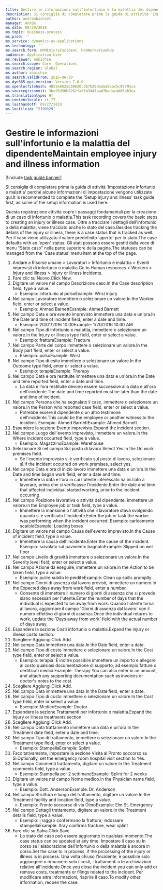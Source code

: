 ```yaml
---
title: Gestire le informazioni sull'infortunio e la malattia del dipendente
description: Si consiglia di completare prima la guida di attività 'Impostazione infortunio e malattia' perché alcune informazioni di impostazione vengono utilizzate qui.
author: andreabichsel
manager: AnnBe
ms.date: 08/29/2018
ms.topic: business-process
ms.prod: ''
ms.service: dynamics-ax-applications
ms.technology: ''
ms.search.form: HRMInjuryIncident, HcmWorkerLookUp
audience: Application User
ms.reviewer: anbichse
ms.search.scope: Core, Operations
ms.search.region: Global
ms.author: anbichse
ms.search.validFrom: 2016-06-30
ms.dyn365.ops.version: Version 7.0.0
ms.openlocfilehash: 4059a862ab38820c3b7b35dea5a55ac5c87791ca
ms.sourcegitcommit: 3ba95d50b8262fa0f43d4faad76adac4d05eb3ea
ms.translationtype: HT
ms.contentlocale: it-IT
ms.lasthandoff: 09/27/2019
ms.locfileid: "2190329"
---
```

# <a name="maintain-employee-injury-and-illness-information"></a><span data-ttu-id="97a86-103">Gestire le informazioni sull'infortunio e la malattia del dipendente</span><span class="sxs-lookup"><span data-stu-id="97a86-103">Maintain employee injury and illness information</span></span>

[!include [task guide banner](../../includes/task-guide-banner.md)]

<span data-ttu-id="97a86-104">Si consiglia di completare prima la guida di attività 'Impostazione infortunio e malattia' perché alcune informazioni di impostazione vengono utilizzate qui.</span><span class="sxs-lookup"><span data-stu-id="97a86-104">It is recommended to complete the 'Setup injury and illness' task guide first, as some of the setup information is used here.</span></span> 



<span data-ttu-id="97a86-105">Questa registrazione attività copre i passaggi fondamentali per la creazione di un caso di infortunio o malattia.</span><span class="sxs-lookup"><span data-stu-id="97a86-105">This task recording covers the basic steps to creating an injury or illness case.</span></span> <span data-ttu-id="97a86-106">Oltre a tracciare i dettagli dell'infortunio o della malattia, viene tracciato anche lo stato del caso.</span><span class="sxs-lookup"><span data-stu-id="97a86-106">Besides tracking the details of the injury or illness, there is a case status that is tracked as well.</span></span>  <span data-ttu-id="97a86-107">Per il caso viene utilizzato il valore predefinito 'aperto' per lo stato.</span><span class="sxs-lookup"><span data-stu-id="97a86-107">The case defaults with an 'open' status.</span></span>  <span data-ttu-id="97a86-108">Gli stati possono essere gestiti dalla voce di menu "Stato caso" nella parte superiore della pagina.</span><span class="sxs-lookup"><span data-stu-id="97a86-108">The statuses can be managed from the 'Case status' menu item at the top of the page.</span></span>

1. <span data-ttu-id="97a86-109">Andare a Risorse umane > Lavoratori > Infortunio e malattia > Eventi imprevisti di infortunio o malattia.</span><span class="sxs-lookup"><span data-stu-id="97a86-109">Go to Human resources > Workers > Injury and illness > Injury or illness incidents.</span></span>
2. <span data-ttu-id="97a86-110">Fare clic su Nuovo.</span><span class="sxs-lookup"><span data-stu-id="97a86-110">Click New.</span></span>
3. <span data-ttu-id="97a86-111">Digitare un valore nel campo Descrizione caso.</span><span class="sxs-lookup"><span data-stu-id="97a86-111">In the Case description field, type a value.</span></span>
    * <span data-ttu-id="97a86-112">Esempio: infortunio al polso</span><span class="sxs-lookup"><span data-stu-id="97a86-112">Example:  Wrist injury</span></span>  
4. <span data-ttu-id="97a86-113">Nel campo Lavoratore immettere o selezionare un valore.</span><span class="sxs-lookup"><span data-stu-id="97a86-113">In the Worker field, enter or select a value.</span></span>
    * <span data-ttu-id="97a86-114">Esempio: Ahmed Barnett</span><span class="sxs-lookup"><span data-stu-id="97a86-114">Example: Ahmed Barnett</span></span>  
5. <span data-ttu-id="97a86-115">Nel campo Data e ora evento imprevisto immettere una data e un'ora.</span><span class="sxs-lookup"><span data-stu-id="97a86-115">In the Date and time of incident field, enter a date and time.</span></span>
    * <span data-ttu-id="97a86-116">Esempio: 20/01/2016 10.00</span><span class="sxs-lookup"><span data-stu-id="97a86-116">Example:  1/20/2016 10:00 AM</span></span>  
6. <span data-ttu-id="97a86-117">Nel campo Tipo di infortunio o malattia, immettere o selezionare un valore.</span><span class="sxs-lookup"><span data-stu-id="97a86-117">In the Injury or illness type field, enter or select a value.</span></span>
    * <span data-ttu-id="97a86-118">Esempio: frattura</span><span class="sxs-lookup"><span data-stu-id="97a86-118">Example:  Fracture</span></span>  
7. <span data-ttu-id="97a86-119">Nel campo Parte del corpo immettere o selezionare un valore.</span><span class="sxs-lookup"><span data-stu-id="97a86-119">In the Body part field, enter or select a value.</span></span>
    * <span data-ttu-id="97a86-120">Esempio: polso</span><span class="sxs-lookup"><span data-stu-id="97a86-120">Example:  Wrist</span></span>  
8. <span data-ttu-id="97a86-121">Nel campo Tipo di esito immettere o selezionare un valore.</span><span class="sxs-lookup"><span data-stu-id="97a86-121">In the Outcome type field, enter or select a value.</span></span>
    * <span data-ttu-id="97a86-122">Esempio: terapia</span><span class="sxs-lookup"><span data-stu-id="97a86-122">Example:  Therapy</span></span>  
9. <span data-ttu-id="97a86-123">Nel campo Data e ora restituite immettere una data e un'ora.</span><span class="sxs-lookup"><span data-stu-id="97a86-123">In the Date and time reported field, enter a date and time.</span></span>
    * <span data-ttu-id="97a86-124">La data e l'ora restituite devono essere successive alla data e all'ora dell'incidente.</span><span class="sxs-lookup"><span data-stu-id="97a86-124">The date and time reported must be later than the date and time of incident.</span></span>  
10. <span data-ttu-id="97a86-125">Nel campo Persona che ha segnalato il caso, immettere o selezionare un valore.</span><span class="sxs-lookup"><span data-stu-id="97a86-125">In the Person who reported case field, enter or select a value.</span></span>
    * <span data-ttu-id="97a86-126">Potrebbe essere il dipendente o un altro testimone dell'incidente.</span><span class="sxs-lookup"><span data-stu-id="97a86-126">This could be the employee or another witness to the incident.</span></span>  <span data-ttu-id="97a86-127">Esempio: Ahmed Barnett</span><span class="sxs-lookup"><span data-stu-id="97a86-127">Example: Ahmed Barnett</span></span>  
11. <span data-ttu-id="97a86-128">Espandere la sezione Evento imprevisto.</span><span class="sxs-lookup"><span data-stu-id="97a86-128">Expand the Incident section.</span></span>
12. <span data-ttu-id="97a86-129">Nel campo Luogo dell'evento imprevisto, immettere un valore.</span><span class="sxs-lookup"><span data-stu-id="97a86-129">In the Where incident occurred field, type a value.</span></span>
    * <span data-ttu-id="97a86-130">Esempio: Magazzino</span><span class="sxs-lookup"><span data-stu-id="97a86-130">Example:  Warehouse</span></span>  
13. <span data-ttu-id="97a86-131">Selezionare Sì nel campo Sul posto di lavoro.</span><span class="sxs-lookup"><span data-stu-id="97a86-131">Select Yes in the On work premises field.</span></span>
    * <span data-ttu-id="97a86-132">Se l'evento imprevisto si è verificato sul posto di lavoro, selezionare sì.</span><span class="sxs-lookup"><span data-stu-id="97a86-132">If the incident occurred on work premises, select yes.</span></span>  
14. <span data-ttu-id="97a86-133">Nel campo Data e ora di inizio lavoro immettere una data e un'ora.</span><span class="sxs-lookup"><span data-stu-id="97a86-133">In the Date and time began work field, enter a date and time.</span></span>
    * <span data-ttu-id="97a86-134">Immettere la data e l'ora in cui l'utente interessato ha iniziato a lavorare, prima che si verificasse l'incidente.</span><span class="sxs-lookup"><span data-stu-id="97a86-134">Enter the date and time that affected individual started working, prior to the incident occurring.</span></span>  
15. <span data-ttu-id="97a86-135">Nel campo Posizione lavorativa o attività del dipendente, immettere un valore.</span><span class="sxs-lookup"><span data-stu-id="97a86-135">In the Employee job or task field, type a value.</span></span>
    * <span data-ttu-id="97a86-136">Immettere la mansione o l'attività che il lavoratore stava svolgendo quando si è verificato l'incidente.</span><span class="sxs-lookup"><span data-stu-id="97a86-136">Enter the job or task the worker was performing when the incident occurred.</span></span>  <span data-ttu-id="97a86-137">Esempio: caricamento scatole</span><span class="sxs-lookup"><span data-stu-id="97a86-137">Example:  Loading boxes</span></span>  
16. <span data-ttu-id="97a86-138">Digitare un valore nel campo Causa dell'evento imprevisto.</span><span class="sxs-lookup"><span data-stu-id="97a86-138">In the Cause of incident field, type a value.</span></span>
    * <span data-ttu-id="97a86-139">Immettere la causa dell'incidente.</span><span class="sxs-lookup"><span data-stu-id="97a86-139">Enter the cause of the incident.</span></span>  <span data-ttu-id="97a86-140">Esempio: scivolato sul pavimento bagnato</span><span class="sxs-lookup"><span data-stu-id="97a86-140">Example:  Slipped on wet floor</span></span>  
17. <span data-ttu-id="97a86-141">Nel campo Livello di gravità immettere o selezionare un valore.</span><span class="sxs-lookup"><span data-stu-id="97a86-141">In the Severity level field, enter or select a value.</span></span>
18. <span data-ttu-id="97a86-142">Nel campo Azione da eseguire, immettere un valore.</span><span class="sxs-lookup"><span data-stu-id="97a86-142">In the Action to be taken field, type a value.</span></span>
    * <span data-ttu-id="97a86-143">Esempio: pulire subito le perdite</span><span class="sxs-lookup"><span data-stu-id="97a86-143">Example:  Clean up spills promptly</span></span>  
19. <span data-ttu-id="97a86-144">Nel campo Giorni di assenza dal lavoro previsti, immettere un numero.</span><span class="sxs-lookup"><span data-stu-id="97a86-144">In the Expected days away from work field, enter a number.</span></span>
    * <span data-ttu-id="97a86-145">Consente di immettere il numero di giorni di assenza che si prevede siano necessari per l'utente.</span><span class="sxs-lookup"><span data-stu-id="97a86-145">Enter the number of days that the individual is expected to be away from work.</span></span>  <span data-ttu-id="97a86-146">Quando l'utente torna al lavoro, aggiornare il campo 'Giorni di assenza dal lavoro' con il numero effettivo di giorni di assenza.</span><span class="sxs-lookup"><span data-stu-id="97a86-146">Once the individual returns to work, update the 'Days away from work' field with the actual number of days away.</span></span>  
20. <span data-ttu-id="97a86-147">Espandere la sezione Costi infortunio o malattia.</span><span class="sxs-lookup"><span data-stu-id="97a86-147">Expand the Injury or illness costs section.</span></span>
21. <span data-ttu-id="97a86-148">Scegliere Aggiungi.</span><span class="sxs-lookup"><span data-stu-id="97a86-148">Click Add.</span></span>
22. <span data-ttu-id="97a86-149">Nel campo Data immettere una data.</span><span class="sxs-lookup"><span data-stu-id="97a86-149">In the Date field, enter a date.</span></span>
23. <span data-ttu-id="97a86-150">Nel campo Tipo di costo immettere o selezionare un valore.</span><span class="sxs-lookup"><span data-stu-id="97a86-150">In the Cost type field, enter or select a value.</span></span>
    * <span data-ttu-id="97a86-151">Esempio: terapia. È inoltre possibile immettere un importo e allegare al costo qualsiasi documentazione di supporto, ad esempio fatture o certificati medici.</span><span class="sxs-lookup"><span data-stu-id="97a86-151">Example:  Therapy    You can also enter in an amount, and attach any supporting documentation such as invoices or doctor's notes to the cost.</span></span>  
24. <span data-ttu-id="97a86-152">Scegliere Aggiungi.</span><span class="sxs-lookup"><span data-stu-id="97a86-152">Click Add.</span></span>
25. <span data-ttu-id="97a86-153">Nel campo Data immettere una data.</span><span class="sxs-lookup"><span data-stu-id="97a86-153">In the Date field, enter a date.</span></span>
26. <span data-ttu-id="97a86-154">Nel campo Tipo di costo immettere o selezionare un valore.</span><span class="sxs-lookup"><span data-stu-id="97a86-154">In the Cost type field, enter or select a value.</span></span>
    * <span data-ttu-id="97a86-155">Esempio: Medico</span><span class="sxs-lookup"><span data-stu-id="97a86-155">Example: Doctor</span></span>  
27. <span data-ttu-id="97a86-156">Espandere la sezione Trattamenti per infortunio o malattia.</span><span class="sxs-lookup"><span data-stu-id="97a86-156">Expand the Injury or illness treatments section.</span></span>
28. <span data-ttu-id="97a86-157">Scegliere Aggiungi.</span><span class="sxs-lookup"><span data-stu-id="97a86-157">Click Add.</span></span>
29. <span data-ttu-id="97a86-158">Nel campo Data trattamento immettere una data e un'ora.</span><span class="sxs-lookup"><span data-stu-id="97a86-158">In the Treatment date field, enter a date and time.</span></span>
30. <span data-ttu-id="97a86-159">Nel campo Tipo di trattamento, immettere o selezionare un valore.</span><span class="sxs-lookup"><span data-stu-id="97a86-159">In the Treatment type field, enter or select a value.</span></span>
    * <span data-ttu-id="97a86-160">Esempio: Stampella</span><span class="sxs-lookup"><span data-stu-id="97a86-160">Example:  Splint</span></span>  
31. <span data-ttu-id="97a86-161">Facoltativamente, impostare la sezione Visita al Pronto soccorso su Sì.</span><span class="sxs-lookup"><span data-stu-id="97a86-161">Optionally, set the emergency room hospital visit section to Yes.</span></span>
32. <span data-ttu-id="97a86-162">Nel campo Commenti trattamento, digitare un valore.</span><span class="sxs-lookup"><span data-stu-id="97a86-162">In the Treatment comments field, type a value.</span></span>
    * <span data-ttu-id="97a86-163">Esempio: Stampella per 2 settimane</span><span class="sxs-lookup"><span data-stu-id="97a86-163">Example:  Splint for 2 weeks</span></span>  
33. <span data-ttu-id="97a86-164">Digitare un valore nel campo Nome medico.</span><span class="sxs-lookup"><span data-stu-id="97a86-164">In the Physician name field, type a value.</span></span>
    * <span data-ttu-id="97a86-165">Esempio: Dott. Anderson</span><span class="sxs-lookup"><span data-stu-id="97a86-165">Example:  Dr. Anderson</span></span>  
34. <span data-ttu-id="97a86-166">Nel campo Struttura e luogo del trattamento, digitare un valore.</span><span class="sxs-lookup"><span data-stu-id="97a86-166">In the Treatment facility and location field, type a value.</span></span>
    * <span data-ttu-id="97a86-167">Esempio: Pronto soccorso di via Olmo</span><span class="sxs-lookup"><span data-stu-id="97a86-167">Example:  Elm St. Emergency</span></span>  
35. <span data-ttu-id="97a86-168">Nel campo Dettagli trattamento, digitare un valore.</span><span class="sxs-lookup"><span data-stu-id="97a86-168">In the Treatment details field, type a value.</span></span>
    * <span data-ttu-id="97a86-169">Esempio: i raggi x confermano la frattura, indossare stampella</span><span class="sxs-lookup"><span data-stu-id="97a86-169">Example:  Xray confirms fracture, wear splint</span></span>  
36. <span data-ttu-id="97a86-170">Fare clic su Salva.</span><span class="sxs-lookup"><span data-stu-id="97a86-170">Click Save.</span></span>
    * <span data-ttu-id="97a86-171">Lo stato del caso può essere aggiornato in qualsiasi momento.</span><span class="sxs-lookup"><span data-stu-id="97a86-171">The case status can be updated at any time.</span></span>  <span data-ttu-id="97a86-172">Impostare il caso su In corso se l'elaborazione dell'infortunio o della malattia è ancora in corso.</span><span class="sxs-lookup"><span data-stu-id="97a86-172">Set the case to in process, if the processing of the injury or illness is in process.</span></span>  <span data-ttu-id="97a86-173">Una volta chiuso l'incidente, è possibile solo aggiungere o rimuovere solo i costi, i trattamenti o le archiviazioni relative all'incidente.</span><span class="sxs-lookup"><span data-stu-id="97a86-173">Once you close the incident you can only add or remove costs, treatments or filings related to the incident.</span></span>  <span data-ttu-id="97a86-174">Per modificare altre informazioni, riaprire il caso.</span><span class="sxs-lookup"><span data-stu-id="97a86-174">To modify other information, reopen the case.</span></span>  

